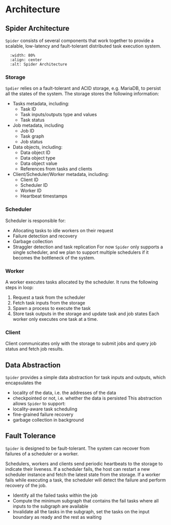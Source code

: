 # Architecture

## Spider Architecture

`Spider` consists of several components that work together to provide a scalable, low-latency and
fault-tolerant distributed task execution system.

```{image} ./arch.png
  :width: 80%
  :align: center
  :alt: Spider Architecture
```

### Storage

`Spdier` relies on a fault-tolerant and ACID storage, e.g. MariaDB, to persist all the states of the
system.
The storage stores the following information:
* Tasks metadata, including:
  * Task ID
  * Task inputs/outputs type and values
  * Task status
* Job metadata, including
  * Job ID
  * Task graph
  * Job status
* Data objects, including:
  * Data object ID
  * Data object type
  * Data object value
  * References from tasks and clients
* Client/Scheduler/Worker metadata, including:
  * Client ID
  * Scheduler ID
  * Worker ID
  * Heartbeat timestamps

### Scheduler

Scheduler is responsible for:
* Allocating tasks to idle workers on their request
* Failure detection and recovery
* Garbage collection
* Straggler detection and task replication
For now `Spider` only supports a single scheduler, and we plan to support multiple schedulers if it
becomes the bottleneck of the system.

### Worker

A worker executes tasks allocated by the scheduler. It runs the following steps in loop:

1. Request a task from the scheduler
2. Fetch task inputs from the storage
3. Spawn a process to execute the task
4. Store task outputs in the storage and update task and job states
Each worker only executes one task at a time.

### Client

Client communicates only with the storage to submit jobs and query job status and fetch job
results.

## Data Abstraction

`Spider` provides a simple data abstraction for task inputs and outputs, which encapsulates the
* locality of the data, i.e. the addresses of the data
* checkpointed or not, i.e. whether the data is persisted
This abstraction allows `Spider` to support:
* locality-aware task scheduling
* fine-grained failure recovery
* garbage collection in background

## Fault Tolerance

`Spider` is designed to be fault-tolerant. The system can recover from failures of a scheduler or a
worker.

Schedulers, workers and clients send periodic heartbeats to the storage to indicate their liveness.
If a scheduler fails, the host can restart a new scheduler instance and fetch the latest state from
the storage.
If a worker fails while executing a task, the scheduler will detect the failure and perform
recovery of the job.
* Identify all the failed tasks within the job
* Compute the minimum subgraph that contains the fail tasks where all inputs to the subgraph are
  available
* Invalidate all the tasks in the subgraph, set the tasks on the input boundary as ready and the
  rest as waiting
